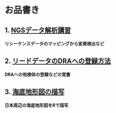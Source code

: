 # お品書き
## 1. [NGSデータ解析講習](https://github.com/akihirao/how2cook/tree/main/ngs_training)
####  リシーケンスデータのマッピングから変異検出など

## 2. [リードデータのDRAへの登録方法](https://github.com/akihirao/how2cook/tree/main/how2submit_DRA)
####  DRAへの他検体の登録などの覚書

## 3. [海底地形図の描写](https://github.com/akihirao/how2cook/blob/main/how2draw_ETOPO/Plot.Sea_around_JPN.md)
####  日本周辺の海底地形図をRで描写
